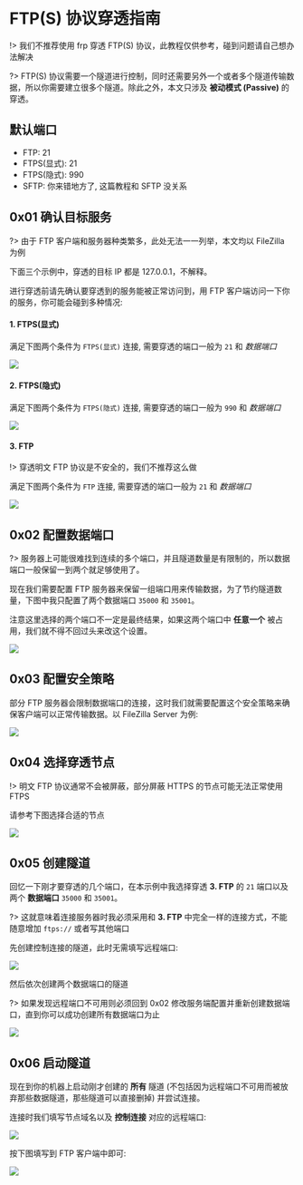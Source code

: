 # FTP(S) 协议穿透指南

!> 我们不推荐使用 frp 穿透 FTP(S) 协议，此教程仅供参考，碰到问题请自己想办法解决

?> FTP(S) 协议需要一个隧道进行控制，同时还需要另外一个或者多个隧道传输数据，所以你需要建立很多个隧道。除此之外，本文只涉及 **被动模式 (Passive)** 的穿透。

## 默认端口
 - FTP: 21
 - FTPS(显式): 21
 - FTPS(隐式): 990
 - SFTP: 你来错地方了, 这篇教程和 SFTP 没关系

## 0x01 确认目标服务

?> 由于 FTP 客户端和服务器种类繁多，此处无法一一列举，本文均以 FileZilla 为例

下面三个示例中，穿透的目标 IP 都是 127.0.0.1，不解释。

进行穿透前请先确认要穿透到的服务能被正常访问到，用 FTP 客户端访问一下你的服务，你可能会碰到多种情况:

#### 1. FTPS(显式)

满足下图两个条件为 `FTPS(显式)` 连接, 需要穿透的端口一般为 `21` 和 _数据端口_

![](./_images/ftp-1.png)

#### 2. FTPS(隐式)

满足下图两个条件为 `FTPS(隐式)` 连接, 需要穿透的端口一般为 `990` 和 _数据端口_

![](./_images/ftp-2.png)

#### 3. FTP

!> 穿透明文 FTP 协议是不安全的，我们不推荐这么做

满足下图两个条件为 `FTP` 连接, 需要穿透的端口一般为 `21` 和 _数据端口_

![](./_images/ftp-3.png)

## 0x02 配置数据端口

?> 服务器上可能很难找到连续的多个端口，并且隧道数量是有限制的，所以数据端口一般保留一到两个就足够使用了。

现在我们需要配置 FTP 服务器来保留一组端口用来传输数据，为了节约隧道数量，下图中我只配置了两个数据端口 `35000` 和 `35001`。

注意这里选择的两个端口不一定是最终结果，如果这两个端口中 **任意一个** 被占用，我们就不得不回过头来改这个设置。

![](./_images/ftp-4.png)

## 0x03 配置安全策略

部分 FTP 服务器会限制数据端口的连接，这时我们就需要配置这个安全策略来确保客户端可以正常传输数据。以 FileZilla Server 为例:

![](./_images/ftp-5.png)

## 0x04 选择穿透节点

!> 明文 FTP 协议通常不会被屏蔽，部分屏蔽 HTTPS 的节点可能无法正常使用 FTPS

请参考下图选择合适的节点

![](./_images/ftp-6.png)

## 0x05 创建隧道

回忆一下刚才要穿透的几个端口，在本示例中我选择穿透 **3. FTP** 的 `21` 端口以及两个 **数据端口** `35000` 和 `35001`。

?> 这就意味着连接服务器时我必须采用和 **3. FTP** 中完全一样的连接方式，不能随意增加 `ftps://` 或者写其他端口

先创建控制连接的隧道，此时无需填写远程端口:

![](./_images/ftp-7.png)

然后依次创建两个数据端口的隧道

?> 如果发现远程端口不可用则必须回到 0x02 修改服务端配置并重新创建数据端口，直到你可以成功创建所有数据端口为止

![](./_images/ftp-8.png)

## 0x06 启动隧道

现在到你的机器上启动刚才创建的 **所有** 隧道 (不包括因为远程端口不可用而被放弃那些数据隧道，那些隧道可以直接删掉) 并尝试连接。

连接时我们填写节点域名以及 **控制连接** 对应的远程端口:

![](./_images/ftp-9.png)

按下图填写到 FTP 客户端中即可:

![](./_images/ftp-10.png)
